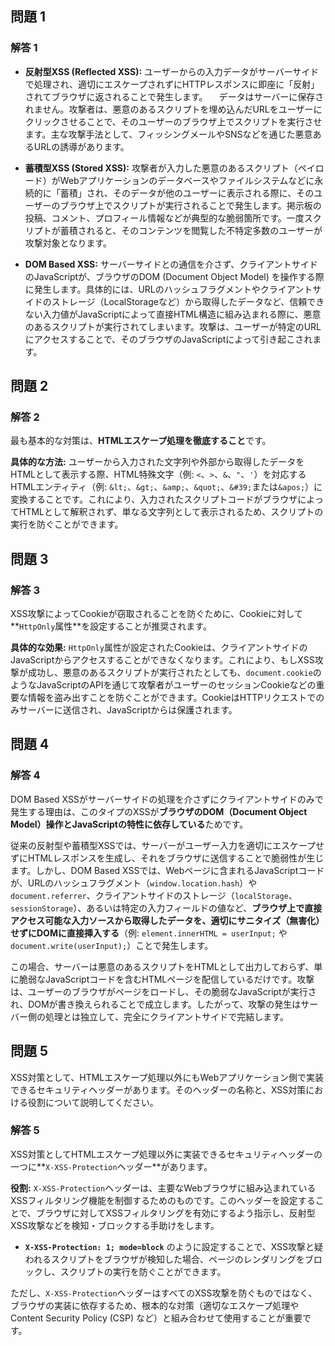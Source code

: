 
## 問題 1
### 解答 1

* **反射型XSS (Reflected XSS):**
  ユーザーからの入力データがサーバーサイドで処理され、適切にエスケープされずにHTTPレスポンスに即座に「反射」されてブラウザに返されることで発生します。
　データはサーバーに保存されません。攻撃者は、悪意のあるスクリプトを埋め込んだURLをユーザーにクリックさせることで、そのユーザーのブラウザ上でスクリプトを実行させます。主な攻撃手法として、フィッシングメールやSNSなどを通じた悪意あるURLの誘導があります。

* **蓄積型XSS (Stored XSS):**
  攻撃者が入力した悪意のあるスクリプト（ペイロード）がWebアプリケーションのデータベースやファイルシステムなどに永続的に「蓄積」され、そのデータが他のユーザーに表示される際に、そのユーザーのブラウザ上でスクリプトが実行されることで発生します。掲示板の投稿、コメント、プロフィール情報などが典型的な脆弱箇所です。一度スクリプトが蓄積されると、そのコンテンツを閲覧した不特定多数のユーザーが攻撃対象となります。

* **DOM Based XSS:**
  サーバーサイドとの通信を介さず、クライアントサイドのJavaScriptが、ブラウザのDOM (Document Object Model) を操作する際に発生します。具体的には、URLのハッシュフラグメントやクライアントサイドのストレージ（LocalStorageなど）から取得したデータなど、信頼できない入力値がJavaScriptによって直接HTML構造に組み込まれる際に、悪意のあるスクリプトが実行されてしまいます。攻撃は、ユーザーが特定のURLにアクセスすることで、そのブラウザのJavaScriptによって引き起こされます。

## 問題 2
### 解答 2

最も基本的な対策は、**HTMLエスケープ処理を徹底すること**です。

**具体的な方法:**
ユーザーから入力された文字列や外部から取得したデータをHTMLとして表示する際、HTML特殊文字（例: `<`、`>`、`&`、`"`、`'`）を対応するHTMLエンティティ（例: `&lt;`、`&gt;`、`&amp;`、`&quot;`、`&#39;`または`&apos;`）に変換することです。これにより、入力されたスクリプトコードがブラウザによってHTMLとして解釈されず、単なる文字列として表示されるため、スクリプトの実行を防ぐことができます。

## 問題 3
### 解答 3

XSS攻撃によってCookieが窃取されることを防ぐために、Cookieに対して**`HttpOnly`属性**を設定することが推奨されます。

**具体的な効果:**
`HttpOnly`属性が設定されたCookieは、クライアントサイドのJavaScriptからアクセスすることができなくなります。これにより、もしXSS攻撃が成功し、悪意のあるスクリプトが実行されたとしても、`document.cookie`のようなJavaScriptのAPIを通じて攻撃者がユーザーのセッションCookieなどの重要な情報を盗み出すことを防ぐことができます。CookieはHTTPリクエストでのみサーバーに送信され、JavaScriptからは保護されます。

## 問題 4
### 解答 4

DOM Based XSSがサーバーサイドの処理を介さずにクライアントサイドのみで発生する理由は、このタイプのXSSが**ブラウザのDOM（Document Object Model）操作とJavaScriptの特性に依存している**ためです。

従来の反射型や蓄積型XSSでは、サーバーがユーザー入力を適切にエスケープせずにHTMLレスポンスを生成し、それをブラウザに送信することで脆弱性が生じます。しかし、DOM Based XSSでは、Webページに含まれるJavaScriptコードが、URLのハッシュフラグメント（`window.location.hash`）や`document.referrer`、クライアントサイドのストレージ（`localStorage`、`sessionStorage`）、あるいは特定の入力フィールドの値など、**ブラウザ上で直接アクセス可能な入力ソースから取得したデータを、適切にサニタイズ（無害化）せずにDOMに直接挿入する**（例: `element.innerHTML = userInput;` や `document.write(userInput);`）ことで発生します。

この場合、サーバーは悪意のあるスクリプトをHTMLとして出力しておらず、単に脆弱なJavaScriptコードを含むHTMLページを配信しているだけです。攻撃は、ユーザーのブラウザがページをロードし、その脆弱なJavaScriptが実行され、DOMが書き換えられることで成立します。したがって、攻撃の発生はサーバー側の処理とは独立して、完全にクライアントサイドで完結します。

## 問題 5

XSS対策として、HTMLエスケープ処理以外にもWebアプリケーション側で実装できるセキュリティヘッダーがあります。そのヘッダーの名称と、XSS対策における役割について説明してください。

### 解答 5

XSS対策としてHTMLエスケープ処理以外に実装できるセキュリティヘッダーの一つに**`X-XSS-Protection`ヘッダー**があります。

**役割:**
`X-XSS-Protection`ヘッダーは、主要なWebブラウザに組み込まれているXSSフィルタリング機能を制御するためのものです。このヘッダーを設定することで、ブラウザに対してXSSフィルタリングを有効にするよう指示し、反射型XSS攻撃などを検知・ブロックする手助けをします。

* **`X-XSS-Protection: 1; mode=block`** のように設定することで、XSS攻撃と疑われるスクリプトをブラウザが検知した場合、ページのレンダリングをブロックし、スクリプトの実行を防ぐことができます。

ただし、`X-XSS-Protection`ヘッダーはすべてのXSS攻撃を防ぐものではなく、ブラウザの実装に依存するため、根本的な対策（適切なエスケープ処理やContent Security Policy (CSP) など）と組み合わせて使用することが重要です。